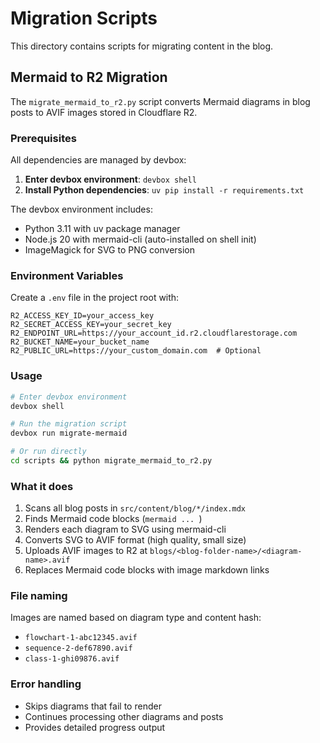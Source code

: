 # Migration Scripts

This directory contains scripts for migrating content in the blog.

## Mermaid to R2 Migration

The `migrate_mermaid_to_r2.py` script converts Mermaid diagrams in blog posts to AVIF images stored in Cloudflare R2.

### Prerequisites

All dependencies are managed by devbox:

1. **Enter devbox environment**: `devbox shell`
2. **Install Python dependencies**: `uv pip install -r requirements.txt`

The devbox environment includes:

- Python 3.11 with uv package manager
- Node.js 20 with mermaid-cli (auto-installed on shell init)
- ImageMagick for SVG to PNG conversion

### Environment Variables

Create a `.env` file in the project root with:

```env
R2_ACCESS_KEY_ID=your_access_key
R2_SECRET_ACCESS_KEY=your_secret_key
R2_ENDPOINT_URL=https://your_account_id.r2.cloudflarestorage.com
R2_BUCKET_NAME=your_bucket_name
R2_PUBLIC_URL=https://your_custom_domain.com  # Optional
```

### Usage

```bash
# Enter devbox environment
devbox shell

# Run the migration script
devbox run migrate-mermaid

# Or run directly
cd scripts && python migrate_mermaid_to_r2.py
```

### What it does

1. Scans all blog posts in `src/content/blog/*/index.mdx`
2. Finds Mermaid code blocks (`mermaid ... `)
3. Renders each diagram to SVG using mermaid-cli
4. Converts SVG to AVIF format (high quality, small size)
5. Uploads AVIF images to R2 at `blogs/<blog-folder-name>/<diagram-name>.avif`
6. Replaces Mermaid code blocks with image markdown links

### File naming

Images are named based on diagram type and content hash:

- `flowchart-1-abc12345.avif`
- `sequence-2-def67890.avif`
- `class-1-ghi09876.avif`

### Error handling

- Skips diagrams that fail to render
- Continues processing other diagrams and posts
- Provides detailed progress output
